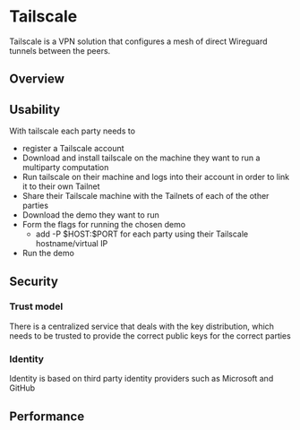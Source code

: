 # Tailscale

Tailscale is a VPN solution that configures a mesh of direct Wireguard tunnels between the peers.  

## Overview

## Usability

With tailscale each party needs to
- register a Tailscale account
- Download and install tailscale on the machine they want to run a multiparty computation
- Run tailscale on their machine and logs into their account in order to link it to their own Tailnet
- Share their Tailscale machine with the Tailnets of each of the other parties
- Download the demo they want to run
- Form the flags for running the chosen demo
	- add -P \$HOST:\$PORT for each party using their Tailscale hostname/virtual IP
- Run the demo


## Security

### Trust model

There is a centralized service that deals with the key distribution, which needs to be trusted to provide the correct public keys for the correct parties

### Identity

Identity is based on third party identity providers such as Microsoft and GitHub


## Performance

